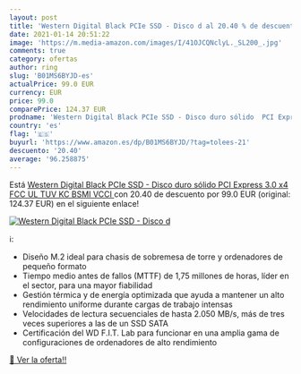 ```yaml
---
layout: post
title: 'Western Digital Black PCIe SSD - Disco d al 20.40 % de descuento'
date: 2021-01-14 20:51:22
image: 'https://m.media-amazon.com/images/I/41OJCQNclyL._SL200_.jpg'
comments: true
category: ofertas
author: ring
slug: 'B01MS6BYJD-es'
actualPrice: 99.0 EUR
currency: EUR
price: 99.0
comparePrice: 124.37 EUR
prodname: 'Western Digital Black PCIe SSD - Disco duro sólido  PCI Express 3.0  x4  FCC  UL  TUV  KC  BSMI  VCCI '
country: 'es'
flag: '🇪🇸'
buyurl: 'https://www.amazon.es/dp/B01MS6BYJD/?tag=tolees-21'
descuento: '20.40'
average: '96.258875'
---
```


Está [Western Digital Black PCIe SSD - Disco duro sólido  PCI Express 3.0  x4  FCC  UL  TUV  KC  BSMI  VCCI ](https://www.amazon.es/dp/B01MS6BYJD/?tag=tolees-21) con 20.40 de descuento por 99.0 EUR (original: 124.37 EUR) en el siguiente enlace!

[![Western Digital Black PCIe SSD - Disco d](https://m.media-amazon.com/images/I/41OJCQNclyL._SL200_.jpg)](https://www.amazon.es/dp/B01MS6BYJD/?tag=tolees-21)

ℹ️:

- Diseño M.2 ideal para chasis de sobremesa de torre y ordenadores de pequeño formato
- Tiempo medio antes de fallos (MTTF) de 1,75 millones de horas, líder en el sector, para una mayor fiabilidad
- Gestión térmica y de energía optimizada que ayuda a mantener un alto rendimiento uniforme durante cargas de trabajo intensas
- Velocidades de lectura secuenciales de hasta 2.050 MB/s, más de tres veces superiores a las de un SSD SATA
- Certificación del WD F.I.T. Lab para funcionar en una amplia gama de configuraciones de ordenadores de alto rendimiento

[🛒 Ver la oferta!!](https://www.amazon.es/dp/B01MS6BYJD/?tag=tolees-21)
